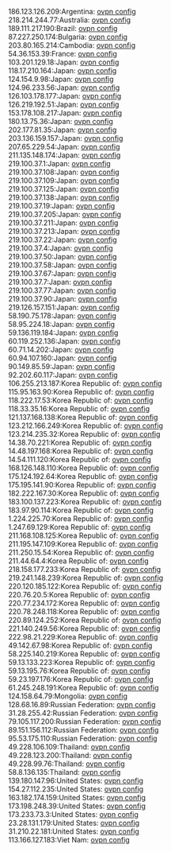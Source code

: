 186.123.126.209:Argentina: [ovpn config](vpn/186_123_126_209.ovpn)  
218.214.244.77:Australia: [ovpn config](vpn/218_214_244_77.ovpn)  
189.111.217.190:Brazil: [ovpn config](vpn/189_111_217_190.ovpn)  
87.227.250.174:Bulgaria: [ovpn config](vpn/87_227_250_174.ovpn)  
203.80.165.214:Cambodia: [ovpn config](vpn/203_80_165_214.ovpn)  
54.36.153.39:France: [ovpn config](vpn/54_36_153_39.ovpn)  
103.201.129.18:Japan: [ovpn config](vpn/103_201_129_18.ovpn)  
118.17.210.164:Japan: [ovpn config](vpn/118_17_210_164.ovpn)  
124.154.9.98:Japan: [ovpn config](vpn/124_154_9_98.ovpn)  
124.96.233.56:Japan: [ovpn config](vpn/124_96_233_56.ovpn)  
126.103.178.177:Japan: [ovpn config](vpn/126_103_178_177.ovpn)  
126.219.192.51:Japan: [ovpn config](vpn/126_219_192_51.ovpn)  
153.178.108.217:Japan: [ovpn config](vpn/153_178_108_217.ovpn)  
180.13.75.36:Japan: [ovpn config](vpn/180_13_75_36.ovpn)  
202.177.81.35:Japan: [ovpn config](vpn/202_177_81_35.ovpn)  
203.136.159.157:Japan: [ovpn config](vpn/203_136_159_157.ovpn)  
207.65.229.54:Japan: [ovpn config](vpn/207_65_229_54.ovpn)  
211.135.148.174:Japan: [ovpn config](vpn/211_135_148_174.ovpn)  
219.100.37.1:Japan: [ovpn config](vpn/219_100_37_1.ovpn)  
219.100.37.108:Japan: [ovpn config](vpn/219_100_37_108.ovpn)  
219.100.37.109:Japan: [ovpn config](vpn/219_100_37_109.ovpn)  
219.100.37.125:Japan: [ovpn config](vpn/219_100_37_125.ovpn)  
219.100.37.138:Japan: [ovpn config](vpn/219_100_37_138.ovpn)  
219.100.37.19:Japan: [ovpn config](vpn/219_100_37_19.ovpn)  
219.100.37.205:Japan: [ovpn config](vpn/219_100_37_205.ovpn)  
219.100.37.211:Japan: [ovpn config](vpn/219_100_37_211.ovpn)  
219.100.37.213:Japan: [ovpn config](vpn/219_100_37_213.ovpn)  
219.100.37.22:Japan: [ovpn config](vpn/219_100_37_22.ovpn)  
219.100.37.4:Japan: [ovpn config](vpn/219_100_37_4.ovpn)  
219.100.37.50:Japan: [ovpn config](vpn/219_100_37_50.ovpn)  
219.100.37.58:Japan: [ovpn config](vpn/219_100_37_58.ovpn)  
219.100.37.67:Japan: [ovpn config](vpn/219_100_37_67.ovpn)  
219.100.37.7:Japan: [ovpn config](vpn/219_100_37_7.ovpn)  
219.100.37.77:Japan: [ovpn config](vpn/219_100_37_77.ovpn)  
219.100.37.90:Japan: [ovpn config](vpn/219_100_37_90.ovpn)  
219.126.157.151:Japan: [ovpn config](vpn/219_126_157_151.ovpn)  
58.190.75.178:Japan: [ovpn config](vpn/58_190_75_178.ovpn)  
58.95.224.18:Japan: [ovpn config](vpn/58_95_224_18.ovpn)  
59.136.119.184:Japan: [ovpn config](vpn/59_136_119_184.ovpn)  
60.119.252.136:Japan: [ovpn config](vpn/60_119_252_136.ovpn)  
60.71.14.202:Japan: [ovpn config](vpn/60_71_14_202.ovpn)  
60.94.107.160:Japan: [ovpn config](vpn/60_94_107_160.ovpn)  
90.149.85.59:Japan: [ovpn config](vpn/90_149_85_59.ovpn)  
92.202.60.117:Japan: [ovpn config](vpn/92_202_60_117.ovpn)  
106.255.213.187:Korea Republic of: [ovpn config](vpn/106_255_213_187.ovpn)  
115.95.163.90:Korea Republic of: [ovpn config](vpn/115_95_163_90.ovpn)  
118.222.17.53:Korea Republic of: [ovpn config](vpn/118_222_17_53.ovpn)  
118.33.35.16:Korea Republic of: [ovpn config](vpn/118_33_35_16.ovpn)  
121.137.168.138:Korea Republic of: [ovpn config](vpn/121_137_168_138.ovpn)  
123.212.166.249:Korea Republic of: [ovpn config](vpn/123_212_166_249.ovpn)  
123.214.235.32:Korea Republic of: [ovpn config](vpn/123_214_235_32.ovpn)  
14.38.70.221:Korea Republic of: [ovpn config](vpn/14_38_70_221.ovpn)  
14.48.197.168:Korea Republic of: [ovpn config](vpn/14_48_197_168.ovpn)  
14.54.111.120:Korea Republic of: [ovpn config](vpn/14_54_111_120.ovpn)  
168.126.148.110:Korea Republic of: [ovpn config](vpn/168_126_148_110.ovpn)  
175.124.192.64:Korea Republic of: [ovpn config](vpn/175_124_192_64.ovpn)  
175.195.141.90:Korea Republic of: [ovpn config](vpn/175_195_141_90.ovpn)  
182.222.167.30:Korea Republic of: [ovpn config](vpn/182_222_167_30.ovpn)  
183.100.137.223:Korea Republic of: [ovpn config](vpn/183_100_137_223.ovpn)  
183.97.90.114:Korea Republic of: [ovpn config](vpn/183_97_90_114.ovpn)  
1.224.225.70:Korea Republic of: [ovpn config](vpn/1_224_225_70.ovpn)  
1.247.69.129:Korea Republic of: [ovpn config](vpn/1_247_69_129.ovpn)  
211.168.108.125:Korea Republic of: [ovpn config](vpn/211_168_108_125.ovpn)  
211.195.147.109:Korea Republic of: [ovpn config](vpn/211_195_147_109.ovpn)  
211.250.15.54:Korea Republic of: [ovpn config](vpn/211_250_15_54.ovpn)  
211.44.64.4:Korea Republic of: [ovpn config](vpn/211_44_64_4.ovpn)  
218.158.177.233:Korea Republic of: [ovpn config](vpn/218_158_177_233.ovpn)  
219.241.148.239:Korea Republic of: [ovpn config](vpn/219_241_148_239.ovpn)  
220.120.185.122:Korea Republic of: [ovpn config](vpn/220_120_185_122.ovpn)  
220.76.20.5:Korea Republic of: [ovpn config](vpn/220_76_20_5.ovpn)  
220.77.234.172:Korea Republic of: [ovpn config](vpn/220_77_234_172.ovpn)  
220.78.248.118:Korea Republic of: [ovpn config](vpn/220_78_248_118.ovpn)  
220.89.124.252:Korea Republic of: [ovpn config](vpn/220_89_124_252.ovpn)  
221.140.249.56:Korea Republic of: [ovpn config](vpn/221_140_249_56.ovpn)  
222.98.21.229:Korea Republic of: [ovpn config](vpn/222_98_21_229.ovpn)  
49.142.67.98:Korea Republic of: [ovpn config](vpn/49_142_67_98.ovpn)  
58.225.140.219:Korea Republic of: [ovpn config](vpn/58_225_140_219.ovpn)  
59.13.133.223:Korea Republic of: [ovpn config](vpn/59_13_133_223.ovpn)  
59.13.195.76:Korea Republic of: [ovpn config](vpn/59_13_195_76.ovpn)  
59.23.197.176:Korea Republic of: [ovpn config](vpn/59_23_197_176.ovpn)  
61.245.248.191:Korea Republic of: [ovpn config](vpn/61_245_248_191.ovpn)  
124.158.64.79:Mongolia: [ovpn config](vpn/124_158_64_79.ovpn)  
128.68.16.89:Russian Federation: [ovpn config](vpn/128_68_16_89.ovpn)  
31.28.255.42:Russian Federation: [ovpn config](vpn/31_28_255_42.ovpn)  
79.105.117.200:Russian Federation: [ovpn config](vpn/79_105_117_200.ovpn)  
89.151.156.112:Russian Federation: [ovpn config](vpn/89_151_156_112.ovpn)  
95.53.175.110:Russian Federation: [ovpn config](vpn/95_53_175_110.ovpn)  
49.228.106.109:Thailand: [ovpn config](vpn/49_228_106_109.ovpn)  
49.228.123.200:Thailand: [ovpn config](vpn/49_228_123_200.ovpn)  
49.228.99.76:Thailand: [ovpn config](vpn/49_228_99_76.ovpn)  
58.8.136.135:Thailand: [ovpn config](vpn/58_8_136_135.ovpn)  
139.180.147.96:United States: [ovpn config](vpn/139_180_147_96.ovpn)  
154.27.112.235:United States: [ovpn config](vpn/154_27_112_235.ovpn)  
163.182.174.159:United States: [ovpn config](vpn/163_182_174_159.ovpn)  
173.198.248.39:United States: [ovpn config](vpn/173_198_248_39.ovpn)  
173.233.73.3:United States: [ovpn config](vpn/173_233_73_3.ovpn)  
23.28.131.179:United States: [ovpn config](vpn/23_28_131_179.ovpn)  
31.210.22.181:United States: [ovpn config](vpn/31_210_22_181.ovpn)  
113.166.127.183:Viet Nam: [ovpn config](vpn/113_166_127_183.ovpn)  
